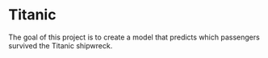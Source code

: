 # Titanic

The goal of this project is to create a model that predicts which passengers survived the Titanic shipwreck.